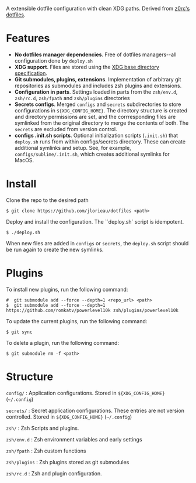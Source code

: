 A extensible dotfile configuration with clean XDG paths.
Derived from [z0rc's dotfiles](https://github.com/z0rc/dotfiles/blob/main/zsh/env.d/01_zmodload.zsh).

Features
========
- **No dotfiles manager dependencies**. Free of dotfiles managers--all configuration 
  done by ``deploy.sh``
- **XDG support**. Files are stored using the 
  [XDG base directory specification](https://specifications.freedesktop.org/basedir-spec/basedir-spec-latest.html).
- **Git submodules, plugins, extensions**. Implementation of arbitrary git repositories 
  as submodules and includes zsh plugins and extensions.
- **Configuration in parts**. Settings loaded in parts from the ``zsh/env.d``, 
  ``zsh/rc.d``, ``zsh/fpath`` and ``zsh/plugins`` directories
- **Secrets configs**. Merged ``configs`` and ``secrets`` subdirectories to store 
  configurations in ``${XDG_CONFIG_HOME}``. The directory structure is created and
  directory permissions are set, and the corrresponding files are symlinked
  from the original directory to merge the contents of both. The ``secrets``
  are excluded from version control.
- **configs .init.sh scripts**. Optional initialization scripts (``.init.sh``) that 
  ``deploy.sh`` runs from within configs/secrets directory. These can create additional 
  symlinks and setup. See, for example,  ``configs/sublime/.init.sh``, which creates 
  additional symlinks for MacOS.

Install
=======
Clone the repo to the desired path

```shell
$ git clone https://github.com/jlorieau/dotfiles <path>
```

Deploy and install the configuration. The ``deploy.sh` script is idempotent.

```shell
$ ./deploy.sh
```

When new files are added in ``configs`` or ``secrets``, the ``deploy.sh`` script
should be run again to create the new symlinks.

Plugins
=======

To install new plugins, run the following command:

```shell
#  git submodule add --force --depth=1 <repo_url> <path> 
$  git submodule add --force --depth=1 https://github.com/romkatv/powerlevel10k zsh/plugins/powerlevel10k 
```

To update the current plugins, run the following command:

```shell
$ git sync
```

To delete a plugin, run the following command:

```shell
$ git submodule rm -f <path>
```

Structure
=========

``config/``
: Application configurations. Stored in `${XDG_CONFIG_HOME}` (`~/.config`)

``secrets/``
: Secret application configurations. These entries are not version controlled. Stored in `${XDG_CONFIG_HOME}` (`~/.config`)

``zsh/``
: Zsh Scripts and plugins.

``zsh/env.d``
: Zsh environment variables and early settings

``zsh/fpath``
: Zsh custom functions

``zsh/plugins``
: Zsh plugins stored as git submodules

``zsh/rc.d``
: Zsh and plugin configuration.

